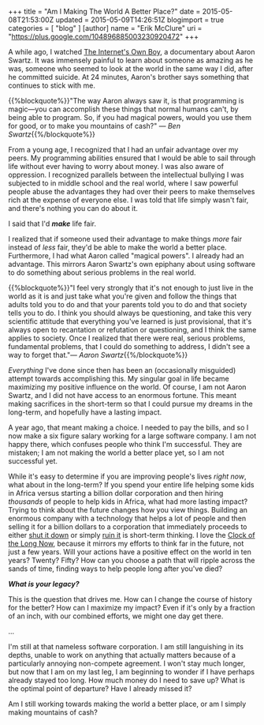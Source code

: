+++
title = "Am I Making The World A Better Place?"
date = 2015-05-08T21:53:00Z
updated = 2015-05-09T14:26:51Z
blogimport = true 
categories = [ "blog" ]
[author]
	name = "Erik McClure"
	uri = "https://plus.google.com/104896885003230920472"
+++

A while ago, I watched [The Internet's Own Boy](https://www.youtube.com/watch?v=vXr-2hwTk58), a documentary about Aaron Swartz. It was immensely painful to learn about someone as amazing as he was, someone who seemed to look at the world in the same way I did, after he committed suicide. At 24 minutes, Aaron's brother says something that continues to stick with me.

{{%blockquote%}}"The way Aaron always saw it, is that programming is magic—you can accomplish these things that normal humans can't, by being able to program. So, if you had magical powers, would you use them for good, or to make you mountains of cash?" — *Ben Swartz*{{%/blockquote%}}

From a young age, I recognized that I had an unfair advantage over my peers. My programming abilities ensured that I would be able to sail through life without ever having to worry about money. I was also aware of oppression. I recognized parallels between the intellectual bullying I was subjected to in middle school and the real world, where I saw powerful people abuse the advantages they had over their peers to make themselves rich at the expense of everyone else. I was told that life simply wasn't fair, and there's nothing you can do about it.

I said that I'd ***make*** life fair.

I realized that if someone used their advantage to make things *more* fair instead of *less* fair, they'd be able to make the world a better place. Furthermore, I had what Aaron called "magical powers". I already had an advantage. This mirrors Aaron Swartz's own epiphany about using software to do something about serious problems in the real world.

{{%blockquote%}}"I feel very strongly that it's not enough to just live in the world as it is and just take what you're given and follow the things that adults told you to do and that your parents told you to do and that society tells you to do. I think you should always be questioning, and take this very scientific attitude that everything you've learned is just provisional, that it's always open to recantation or refutation or questioning, and I think the same applies to society. Once I realized that there were real, serious problems, fundamental problems, that I could do something to address, I didn't see a way to forget that."— *Aaron Swartz*{{%/blockquote%}}

*Everything* I've done since then has been an (occasionally misguided) attempt towards accomplishing this. My singular goal in life became maximizing my positive influence on the world. Of course, I am not Aaron Swartz, and I did not have access to an enormous fortune. This meant making sacrifices in the short-term so that I could pursue my dreams in the long-term, and hopefully have a lasting impact.

A year ago, that meant making a choice. I needed to pay the bills, and so I now make a six figure salary working for a large software company. I am not happy there, which confuses people who think I'm successful. They are mistaken; I am not making the world a better place yet, so I am not successful yet.

While it's easy to determine if you are improving people's lives *right now*, what about in the long-term? If you spend your entire life helping some kids in Africa versus starting a billion dollar corporation and then hiring *thousands* of people to help kids in Africa, what had more lasting impact? Trying to think about the future changes how you view things. Building an enormous company with a technology that helps a lot of people and then selling it for a billion dollars to a corporation that immediately proceeds to either [shut it down](http://en.wikipedia.org/wiki/Google) or simply [ruin it](http://en.wikipedia.org/wiki/Microsoft) is short-term thinking. I love the [Clock of the Long Now](http://en.wikipedia.org/wiki/Clock_of_the_Long_Now), because it mirrors my efforts to think far in the future, not just a few years. Will your actions have a positive effect on the world in ten years? Twenty? Fifty? How can you choose a path that will ripple across the sands of time, finding ways to help people long after you've died?

***What is your legacy?***

This is the question that drives me. How can I change the course of history for the better? How can I maximize my impact? Even if it's only by a fraction of an inch, with our combined efforts, we might one day get there.

...

I'm still at that nameless software corporation. I am still languishing in its depths, unable to work on anything that actually matters because of a particularly annoying non-compete agreement. I won't stay much longer, but now that I am on my last leg, I am beginning to wonder if I have perhaps already stayed too long. How much money do I need to save up? What is the optimal point of departure? Have I already missed it?

Am I still working towards making the world a better place, or am I simply making mountains of cash?
